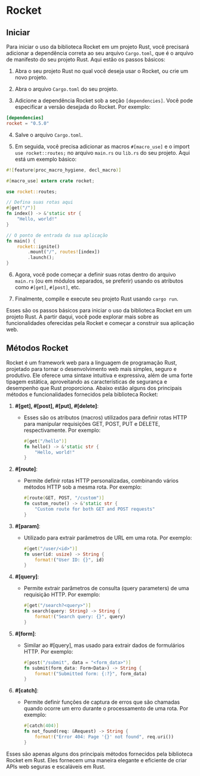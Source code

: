 # Rocket

## Iniciar

Para iniciar o uso da biblioteca Rocket em um projeto Rust, você precisará adicionar a dependência correta ao seu arquivo `Cargo.toml`, que é o arquivo de manifesto do seu projeto Rust. Aqui estão os passos básicos:

1. Abra o seu projeto Rust no qual você deseja usar o Rocket, ou crie um novo projeto.

2. Abra o arquivo `Cargo.toml` do seu projeto.

3. Adicione a dependência Rocket sob a seção `[dependencies]`. Você pode especificar a versão desejada do Rocket. Por exemplo:

```toml
[dependencies]
rocket = "0.5.0"
```

4. Salve o arquivo `Cargo.toml`.

5. Em seguida, você precisa adicionar as macros `#[macro_use]` e o import `use rocket::routes;` no arquivo `main.rs` ou `lib.rs` do seu projeto. Aqui está um exemplo básico:

```rust
#![feature(proc_macro_hygiene, decl_macro)]

#[macro_use] extern crate rocket;

use rocket::routes;

// Defina suas rotas aqui
#[get("/")]
fn index() -> &'static str {
    "Hello, world!"
}

// O ponto de entrada da sua aplicação
fn main() {
    rocket::ignite()
        .mount("/", routes![index])
        .launch();
}
```

6. Agora, você pode começar a definir suas rotas dentro do arquivo `main.rs` (ou em módulos separados, se preferir) usando os atributos como `#[get]`, `#[post]`, etc.

7. Finalmente, compile e execute seu projeto Rust usando `cargo run`.

Esses são os passos básicos para iniciar o uso da biblioteca Rocket em um projeto Rust. A partir daqui, você pode explorar mais sobre as funcionalidades oferecidas pela Rocket e começar a construir sua aplicação web.

## Métodos Rocket

Rocket é um framework web para a linguagem de programação Rust, projetado para tornar o desenvolvimento web mais simples, seguro e produtivo. Ele oferece uma sintaxe intuitiva e expressiva, além de uma forte tipagem estática, aproveitando as características de segurança e desempenho que Rust proporciona. Abaixo estão alguns dos principais métodos e funcionalidades fornecidos pela biblioteca Rocket:

1. **#[get], #[post], #[put], #[delete]**:
   - Esses são os atributos (macros) utilizados para definir rotas HTTP para manipular requisições GET, POST, PUT e DELETE, respectivamente. Por exemplo:
     ```rust
     #[get("/hello")]
     fn hello() -> &'static str {
         "Hello, world!"
     }
     ```

2. **#[route]**:
   - Permite definir rotas HTTP personalizadas, combinando vários métodos HTTP sob a mesma rota. Por exemplo:
     ```rust
     #[route(GET, POST, "/custom")]
     fn custom_route() -> &'static str {
         "Custom route for both GET and POST requests"
     }
     ```

3. **#[param]**:
   - Utilizado para extrair parâmetros de URL em uma rota. Por exemplo:
     ```rust
     #[get("/user/<id>")]
     fn user(id: usize) -> String {
         format!("User ID: {}", id)
     }
     ```

4. **#[query]**:
   - Permite extrair parâmetros de consulta (query parameters) de uma requisição HTTP. Por exemplo:
     ```rust
     #[get("/search?<query>")]
     fn search(query: String) -> String {
         format!("Search query: {}", query)
     }
     ```

5. **#[form]**:
   - Similar ao #[query], mas usado para extrair dados de formulários HTTP. Por exemplo:
     ```rust
     #[post("/submit", data = "<form_data>")]
     fn submit(form_data: Form<Data>) -> String {
         format!("Submitted form: {:?}", form_data)
     }
     ```

6. **#[catch]**:
   - Permite definir funções de captura de erros que são chamadas quando ocorre um erro durante o processamento de uma rota. Por exemplo:
     ```rust
     #[catch(404)]
     fn not_found(req: &Request) -> String {
         format!("Error 404: Page '{}' not found", req.uri())
     }
     ```

Esses são apenas alguns dos principais métodos fornecidos pela biblioteca Rocket em Rust. Eles fornecem uma maneira elegante e eficiente de criar APIs web seguras e escaláveis em Rust.
